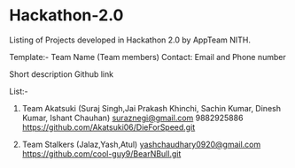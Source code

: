 # Hackathon-2.0

Listing of Projects developed in Hackathon 2.0 by AppTeam NITH.

Template:-
Team Name 
(Team members)
Contact: Email and Phone number

Short description
Github link

List:-

1. Team Akatsuki 
(Suraj Singh,Jai Prakash Khinchi, Sachin Kumar, Dinesh Kumar, Ishant Chauhan)
suraznegi@gmail.com 
9882925886
https://github.com/Akatsuki06/DieForSpeed.git

2. Team Stalkers
(Jalaz,Yash,Atul)
yashchaudhary0920@gmail.com
https://github.com/cool-guy9/BearNBull.git
